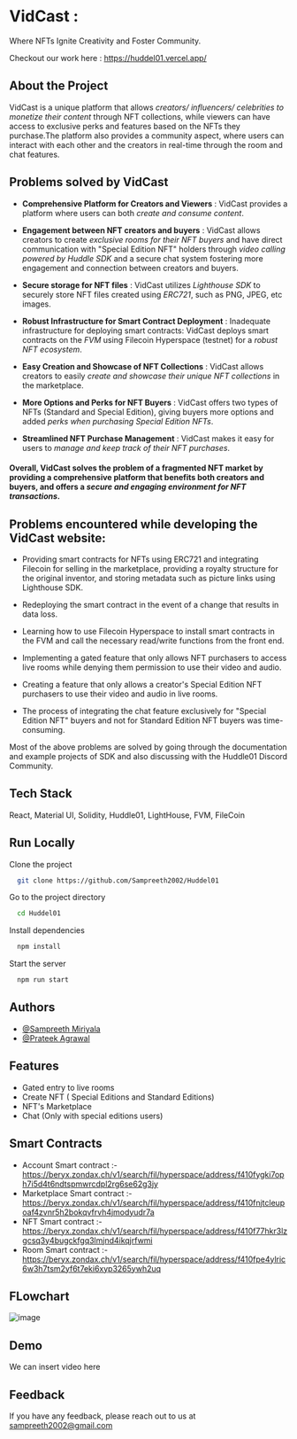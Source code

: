 
# VidCast : 
Where NFTs Ignite Creativity and Foster Community.

Checkout our work here : https://huddel01.vercel.app/


## About the Project
VidCast is a unique platform that allows *creators/ influencers/ celebrities to monetize their content* through NFT collections, while viewers can have access to exclusive perks and features based on the NFTs they purchase.The platform also provides a community aspect, where users can interact with each other and the creators in real-time through the room and chat features.
## Problems solved by VidCast
- **Comprehensive Platform for Creators and Viewers** : VidCast provides a platform where users can both *create and consume content*.

- **Engagement between NFT creators and buyers** : VidCast allows creators to create *exclusive rooms for their NFT buyers* and have direct communication with "Special Edition NFT" holders through *video calling powered by Huddle SDK* and a secure chat system fostering more engagement and connection between creators and buyers.

-  **Secure storage for NFT files** : VidCast utilizes *Lighthouse SDK* to securely store NFT files created using *ERC721*, such as PNG, JPEG, etc images.

-  **Robust Infrastructure for Smart Contract Deployment** : Inadequate infrastructure for deploying smart contracts: VidCast deploys smart contracts on the *FVM* using Filecoin Hyperspace (testnet) for a *robust NFT ecosystem*.

- **Easy Creation and Showcase of NFT Collections** : VidCast allows creators to easily *create and showcase their unique NFT collections* in the marketplace.

-  **More Options and Perks for NFT Buyers** : VidCast offers two types of NFTs (Standard and Special Edition), giving buyers more options and added *perks when purchasing Special Edition NFTs*.

- **Streamlined NFT Purchase Management** : VidCast makes it easy for users to *manage and keep track of their NFT purchases*.

#### Overall, VidCast solves the problem of a fragmented NFT market by providing a comprehensive platform that benefits both creators and buyers, and offers a *secure and engaging environment for NFT transactions*.


## Problems encountered while developing the VidCast website:




* Providing smart contracts for NFTs using ERC721 and integrating Filecoin for selling in the marketplace, providing a royalty structure for the original inventor, and storing metadata such as picture links using Lighthouse SDK.

* Redeploying the smart contract in the event of a change that results in data loss.

* Learning how to use Filecoin Hyperspace to install smart contracts in the FVM and call the necessary read/write functions from the front end.

* Implementing a gated feature that only allows NFT purchasers to access live rooms while denying them permission to use their video and audio.

* Creating a feature that only allows a creator's Special Edition NFT purchasers to use their video and audio in live rooms.

* The process of integrating the chat feature exclusively for "Special Edition NFT" buyers and not for Standard Edition NFT buyers was time-consuming.

Most of the above problems are solved by going through the documentation and example projects of SDK and also discussing with the Huddle01 Discord Community.


## Tech Stack

React, Material UI, Solidity, Huddle01, LightHouse, FVM, FileCoin


## Run Locally

Clone the project

```bash
  git clone https://github.com/Sampreeth2002/Huddel01
```

Go to the project directory

```bash
  cd Huddel01
```

Install dependencies

```bash
  npm install
```

Start the server

```bash
  npm run start
```


## Authors

- [@Sampreeth Miriyala](https://github.com/Sampreeth2002)
- [@Prateek Agrawal](https://github.com/prateekin)


## Features

- Gated entry to live rooms
- Create NFT ( Special Editions and Standard Editions)
- NFT's Marketplace
- Chat (Only with special editions users)


## Smart Contracts


- Account Smart contract :- https://beryx.zondax.ch/v1/search/fil/hyperspace/address/f410fygki7oph7i5d4t6ndtspmwrcdpl2rg6se62g3jy
- Marketplace Smart contract :- https://beryx.zondax.ch/v1/search/fil/hyperspace/address/f410fnjtcleupoaf4zvnr5h2bokqvfrvh4jmodyudr7a
- NFT Smart contract :- https://beryx.zondax.ch/v1/search/fil/hyperspace/address/f410f77hkr3lzgcsq3y4bugckfgq3lmjnd4ikqjrfwmi
- Room Smart contract :- https://beryx.zondax.ch/v1/search/fil/hyperspace/address/f410fpe4ylric6w3h7tsm2yf6t7eki6xyp3265ywh2uq

## FLowchart
![image](https://user-images.githubusercontent.com/82581367/236132523-48a693c2-3dfc-44d3-851f-1a2be4991108.png)

## Demo

We can insert video here


## Feedback

If you have any feedback, please reach out to us at sampreeth2002@gmail.com

